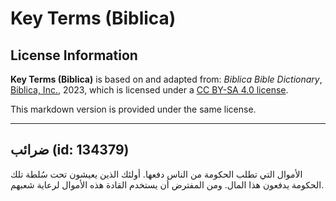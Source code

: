 # Key Terms (Biblica)

## License Information

**Key Terms (Biblica)** is based on and adapted from: _Biblica Bible Dictionary_, [Biblica, Inc.](https://www.biblica.com/), 2023, which is licensed under a [CC BY-SA 4.0 license](https://creativecommons.org/licenses/by-sa/4.0/legalcode.en).

This markdown version is provided under the same license.



--------------------------------

## ضرائب (id: 134379)

الأموال التي تطلب الحكومة من الناس دفعها. أولئك الذين يعيشون تحت سُلطة تلك الحكومة يدفعون هذا المال. ومن المفترض أن يستخدم القادة هذه الأموال لرعاية شعبهم.


